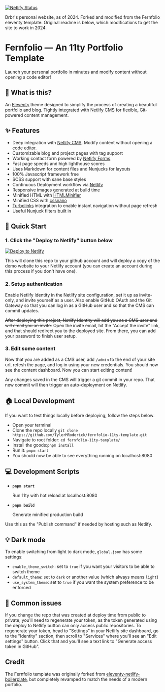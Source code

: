 [![Netlify Status](https://api.netlify.com/api/v1/badges/4812df70-6e0e-4f2b-9ead-53ea3e04bc18/deploy-status)](https://app.netlify.com/sites/glistening-meringue-642bee/deploys)

Drbr's personal website, as of 2024. Forked and modified from the Fernfolio eleventy template. Original readme is below,
which modifications to get the site to work in 2024.

# Fernfolio — An 11ty Portfolio Template

Launch your personal portfolio in minutes and modify content without opening a code editor!

## 🤔 What is this?

An [Eleventy](https://www.11ty.io/) theme designed to simplify the process of creating a beautiful portfolio and blog. Tightly integrated with [Netlify CMS](https://www.netlifycms.org/) for flexible, Git-powered content management.

## ✨ Features

- Deep integration with [Netlify CMS](https://www.netlifycms.org/). Modify content without opening a code editor.
- Customizable blog and project pages with tag support
- Working contact form powered by [Netlify Forms](https://www.netlify.com/products/forms/)
- Fast page speeds and high lighthouse scores
- Uses Markdown for content files and Nunjucks for layouts
- 100% Javascript framework free
- SCSS support with sane base styles
- Continuous Deployment workflow via [Netlify](https://www.netlify.com/)
- Responsive images generated at build time
- Minified HTML with [HTMLMinifier](https://github.com/kangax/html-minifier)
- Minified CSS with [cssnano](https://github.com/cssnano/cssnano)
- [Turbolinks](https://github.com/turbolinks/turbolinks) integration to enable instant navigation without page refresh
- Useful Nunjuck filters built in

## 🚀 Quick Start

### 1. Click the "Deploy to Netlify" button below

[![Deploy to Netlify](https://www.netlify.com/img/deploy/button.svg)](https://app.netlify.com/start/deploy?repository=https://github.com/TylerMRoderick/fernfolio-11ty-template&stack=cms)

This will clone this repo to your github account and will deploy a copy of the demo website to your Netlify
account (you can create an account during this process if you don't have one).

### 2. Setup authentication

Enable Netlify Identity in the Netlify site configuration, set it up as invite-only, and invite
yourself as a user. Also enable GitHub OAuth and the Git Gateway so that you can log in as a GitHub
user and so that the CMS can commit updates.

~~After deploying this project, Netlify Identity will add you as a CMS user and
will email you an invite.~~ Open the invite email, hit the "Accept the invite" link, and that should redirect you to the deployed site. From there, you can add your password to finish user setup.

### 3. Edit some content

Now that you are added as a CMS user, add `/admin` to the end of your site url, refesh the page, and log in using your new credentials. You should now see the content dashboard. Now you can start editing content!

Any changes saved in the CMS will trigger a git commit in your repo. That new commit will then trigger an auto-deployment on Netlify.

## 🏠 Local Development

If you want to test things locally before deploying, follow the steps below:

- Open your terminal
- Clone the repo locally `git clone https://github.com/TylerMRoderick/fernfolio-11ty-template.git`
- Navigate to root folder: `cd fernfolio-11ty-template/`
- Install the goods:`pnpm install`
- Run it: `pnpm start`
- You should now be able to see everything running on localhost:8080

## 💻 Development Scripts

- **`pnpm start`**

  Run 11ty with hot reload at localhost:8080

- **`pnpm build`**

  Generate minified production build

Use this as the "Publish command" if needed by hosting such as Netlify.

## 💡 Dark mode

To enable switching from light to dark mode, `global.json` has some settings:

- `enable_theme_switch`: set to `true` if you want your visitors to be able to switch theme
- `default_theme`: set to `dark` or another value (which always means `light`)
- `use_system_theme`: set to `true` if you want the system preference to be enforced

## 🎩 Common issues

If you change the repo that was created at deploy time from public to private, you'll need to regenerate your token,
as the token generated using the deploy to Netlify button can only access public repositories. To
regenerate your token, head to "Settings" in your Netlify site dashboard, go to the "Identity"
section, then scroll to "Services" where you'll see an "Edit settings" button. Click that and you'll
see a text link to "Generate access token in GitHub".

## Credit

The Fernfolio template was originally forked from [eleventy-netlify-boilerplate](https://github.com/danurbanowicz/eleventy-netlify-boilerplate), but completely revamped to match the needs of a modern porfolio.
